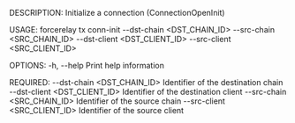 DESCRIPTION:
Initialize a connection (ConnectionOpenInit)

USAGE:
    forcerelay tx conn-init --dst-chain <DST_CHAIN_ID> --src-chain <SRC_CHAIN_ID> --dst-client <DST_CLIENT_ID> --src-client <SRC_CLIENT_ID>

OPTIONS:
    -h, --help    Print help information

REQUIRED:
        --dst-chain <DST_CHAIN_ID>      Identifier of the destination chain
        --dst-client <DST_CLIENT_ID>    Identifier of the destination client
        --src-chain <SRC_CHAIN_ID>      Identifier of the source chain
        --src-client <SRC_CLIENT_ID>    Identifier of the source client
